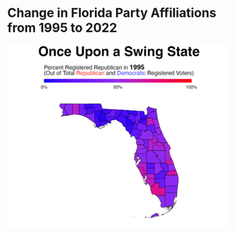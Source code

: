 # Change in Florida Party Affiliations from 1995 to 2022
<img src="FL_Rep_Dem_Registrations_1995_to_2022.gif">
